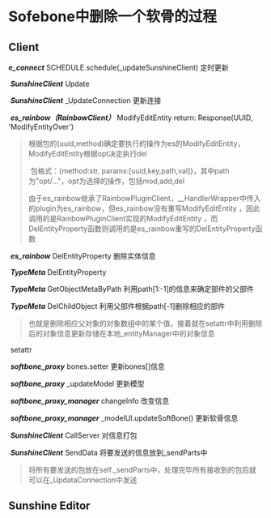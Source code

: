 # Sofebone中删除一个软骨的过程

## Client

***e_connect*** SCHEDULE.schedule(_updateSunshineClient)	定时更新

​	***SunshineClient*** Update

​		***SunshineClient*** _UpdateConnection	更新连接

​			***es_rainbow（RainbowClient）***  ModifyEditEntity	return: Response(UUID, 'ModifyEntityOver')

> 根据包的(uuid,method)确定要执行的操作为es的ModifyEditEntity，ModifyEditEntity根据opt决定执行del
>
> ​	包格式：{method:str, params:[uuid,key,path,val]}，其中path为"opt/..."，opt为选择的操作，包括mod,add,del
>
> 由于es_rainbow继承了RainbowPluginClient，__HandlerWrapper中传入的plugin为es_rainbow，但es_rainbow没有重写ModifyEditEntity ，因此调用的是RainbowPluginClient实现的ModifyEditEntity ，而DelEntityProperty函数则调用的是es_rainbow重写的DelEntityProperty函数

​				***es_rainbow***	DelEntityProperty 删除实体信息  

​					***TypeMeta***	DelEntityProperty

​						***TypeMeta***	GetObjectMetaByPath	利用path[1:-1]的信息来确定部件的父部件

​						***TypeMeta***	DelChildObject	利用父部件根据path[-1]删除相应的部件

>  也就是删除相应父对象的对象数组中的某个值，接着就在setattr中利用删除后的对象信息更新存储在本地_entityManager中的对象信息

​					setattr

​						***softbone_proxy***	bones.setter		更新bones[]信息

​						***softbone_proxy***	_updateModel		更新模型

​							***softbone_proxy_manager***	 changeInfo	改变信息

​							***softbone_proxy_manager***	_modelUI.updateSoftBone()	更新软骨信息

​			***SunshineClient***  CallServer		对信息打包

​				***SunshineClient***  SendData		将要发送的信息放到_sendParts中

> 将所有要发送的包放在self._sendParts中，处理完毕所有接收到的包后就可以在\_UpdataConnection中发送



## Sunshine Editor 

